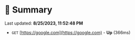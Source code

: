 # 📖 Summary
Last updated: **8/25/2023, 11:52:48 PM**

- `GET` [https://google.com](https://google.com) - **Up** (366ms)
